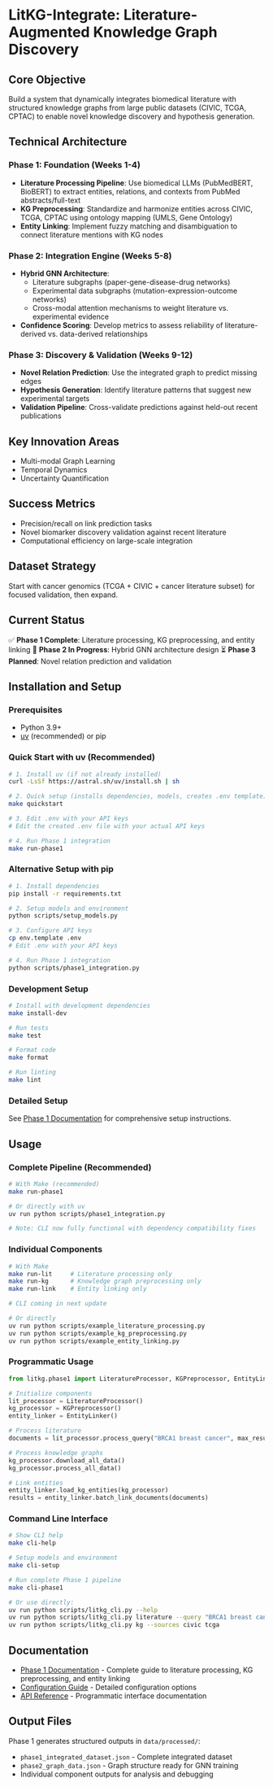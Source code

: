 # LitKG-Integrate: Literature-Augmented Knowledge Graph Discovery

## Core Objective
Build a system that dynamically integrates biomedical literature with structured knowledge graphs from large public datasets (CIVIC, TCGA, CPTAC) to enable novel knowledge discovery and hypothesis generation.

## Technical Architecture

### Phase 1: Foundation (Weeks 1-4)
- **Literature Processing Pipeline**: Use biomedical LLMs (PubMedBERT, BioBERT) to extract entities, relations, and contexts from PubMed abstracts/full-text
- **KG Preprocessing**: Standardize and harmonize entities across CIVIC, TCGA, CPTAC using ontology mapping (UMLS, Gene Ontology)
- **Entity Linking**: Implement fuzzy matching and disambiguation to connect literature mentions with KG nodes

### Phase 2: Integration Engine (Weeks 5-8)
- **Hybrid GNN Architecture**:
  - Literature subgraphs (paper-gene-disease-drug networks)
  - Experimental data subgraphs (mutation-expression-outcome networks)
  - Cross-modal attention mechanisms to weight literature vs. experimental evidence
- **Confidence Scoring**: Develop metrics to assess reliability of literature-derived vs. data-derived relationships

### Phase 3: Discovery & Validation (Weeks 9-12)
- **Novel Relation Prediction**: Use the integrated graph to predict missing edges
- **Hypothesis Generation**: Identify literature patterns that suggest new experimental targets
- **Validation Pipeline**: Cross-validate predictions against held-out recent publications

## Key Innovation Areas
- Multi-modal Graph Learning
- Temporal Dynamics
- Uncertainty Quantification

## Success Metrics
- Precision/recall on link prediction tasks
- Novel biomarker discovery validation against recent literature
- Computational efficiency on large-scale integration

## Dataset Strategy
Start with cancer genomics (TCGA + CIVIC + cancer literature subset) for focused validation, then expand.

## Current Status

✅ **Phase 1 Complete**: Literature processing, KG preprocessing, and entity linking
🚧 **Phase 2 In Progress**: Hybrid GNN architecture design
⏳ **Phase 3 Planned**: Novel relation prediction and validation

## Installation and Setup

### Prerequisites
- Python 3.9+ 
- [uv](https://github.com/astral-sh/uv) (recommended) or pip

### Quick Start with uv (Recommended)
```bash
# 1. Install uv (if not already installed)
curl -LsSf https://astral.sh/uv/install.sh | sh

# 2. Quick setup (installs dependencies, models, creates .env template)
make quickstart

# 3. Edit .env with your API keys
# Edit the created .env file with your actual API keys

# 4. Run Phase 1 integration
make run-phase1
```

### Alternative Setup with pip
```bash
# 1. Install dependencies
pip install -r requirements.txt

# 2. Setup models and environment
python scripts/setup_models.py

# 3. Configure API keys
cp env.template .env
# Edit .env with your API keys

# 4. Run Phase 1 integration
python scripts/phase1_integration.py
```

### Development Setup
```bash
# Install with development dependencies
make install-dev

# Run tests
make test

# Format code
make format

# Run linting
make lint
```

### Detailed Setup
See [Phase 1 Documentation](docs/Phase1_README.md) for comprehensive setup instructions.

## Usage

### Complete Pipeline (Recommended)
```bash
# With Make (recommended)
make run-phase1

# Or directly with uv
uv run python scripts/phase1_integration.py

# Note: CLI now fully functional with dependency compatibility fixes
```

### Individual Components
```bash
# With Make
make run-lit     # Literature processing only
make run-kg      # Knowledge graph preprocessing only  
make run-link    # Entity linking only

# CLI coming in next update

# Or directly
uv run python scripts/example_literature_processing.py
uv run python scripts/example_kg_preprocessing.py
uv run python scripts/example_entity_linking.py
```

### Programmatic Usage
```python
from litkg.phase1 import LiteratureProcessor, KGPreprocessor, EntityLinker

# Initialize components
lit_processor = LiteratureProcessor()
kg_processor = KGPreprocessor()
entity_linker = EntityLinker()

# Process literature
documents = lit_processor.process_query("BRCA1 breast cancer", max_results=100)

# Process knowledge graphs  
kg_processor.download_all_data()
kg_processor.process_all_data()

# Link entities
entity_linker.load_kg_entities(kg_processor)
results = entity_linker.batch_link_documents(documents)
```

### Command Line Interface
```bash
# Show CLI help
make cli-help

# Setup models and environment
make cli-setup

# Run complete Phase 1 pipeline
make cli-phase1

# Or use directly:
uv run python scripts/litkg_cli.py --help
uv run python scripts/litkg_cli.py literature --query "BRCA1 breast cancer" --max-results 10
uv run python scripts/litkg_cli.py kg --sources civic tcga
```

## Documentation

- [Phase 1 Documentation](docs/Phase1_README.md) - Complete guide to literature processing, KG preprocessing, and entity linking
- [Configuration Guide](config/config.yaml) - Detailed configuration options
- [API Reference](docs/API.md) - Programmatic interface documentation

## Output Files

Phase 1 generates structured outputs in `data/processed/`:
- `phase1_integrated_dataset.json` - Complete integrated dataset
- `phase2_graph_data.json` - Graph structure ready for GNN training
- Individual component outputs for analysis and debugging